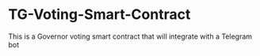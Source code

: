 # TG-Voting-Smart-Contract
This is a Governor voting smart contract that will integrate with a Telegram bot

